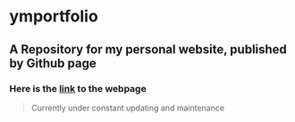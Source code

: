 # ymportfolio

## A Repository for my personal website, published by Github page
### Here is the [link](https://maggiejp.github.io/ymportfolio/) to the webpage

> Currently under constant updating and maintenance
